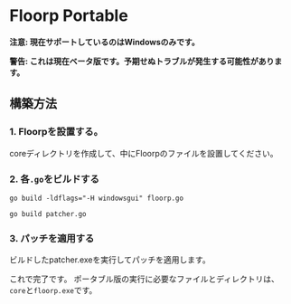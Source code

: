 # Floorp Portable

**注意: 現在サポートしているのはWindowsのみです。**

**警告: これは現在ベータ版です。予期せぬトラブルが発生する可能性があります。**

## 構築方法
### 1. Floorpを設置する。
coreディレクトリを作成して、中にFloorpのファイルを設置してください。

### 2. 各`.go`をビルドする
```
go build -ldflags="-H windowsgui" floorp.go
```
```
go build patcher.go
```

### 3. パッチを適用する
ビルドしたpatcher.exeを実行してパッチを適用します。

これで完了です。
ポータブル版の実行に必要なファイルとディレクトリは、`core`と`floorp.exe`です。
